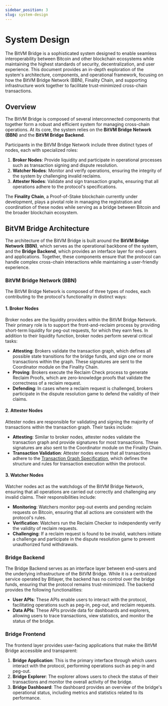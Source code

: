 ```yaml
---
sidebar_position: 3
slug: system-design
---
```


# System Design

The BitVM Bridge is a sophisticated system designed to enable seamless interoperability between Bitcoin and other blockchain ecosystems while maintaining the highest standards of security, decentralization, and user experience. This document provides an in-depth exploration of the system's architecture, components, and operational framework, focusing on how the BitVM Bridge Network (BBN), Finality Chain, and supporting infrastructure work together to facilitate trust-minimized cross-chain transactions.

## Overview

The BitVM Bridge is composed of several interconnected components that together form a robust and efficient system for managing cross-chain operations. At its core, the system relies on the **BitVM Bridge Network (BBN)** and the **BitVM Bridge Backend**.

Participants in the BitVM Bridge Network include three distinct types of nodes, each with specialized roles:

1. **Broker Nodes**: Provide liquidity and participate in operational processes such as transaction signing and dispute resolution.
2. **Watcher Nodes**: Monitor and verify operations, ensuring the integrity of the system by challenging invalid reclaims.
3. **Attester Nodes**: Validate and sign transaction graphs, ensuring that all operations adhere to the protocol's specifications.

The **Finality Chain**, a Proof-of-Stake blockchain currently under development, plays a pivotal role in managing the registration and coordination of these nodes while serving as a bridge between Bitcoin and the broader blockchain ecosystem.

## BitVM Bridge Architecture

The architecture of the BitVM Bridge is built around the **BitVM Bridge Network (BBN)**, which serves as the operational backbone of the system, and the **Bridge Backend**, which provides an interface layer for end-users and applications. Together, these components ensure that the protocol can handle complex cross-chain interactions while maintaining a user-friendly experience.

### BitVM Bridge Network (BBN)

The BitVM Bridge Network is composed of three types of nodes, each contributing to the protocol's functionality in distinct ways:

#### 1. **Broker Nodes**

Broker nodes are the liquidity providers within the BitVM Bridge Network. Their primary role is to support the front-and-reclaim process by providing short-term liquidity for peg-out requests, for which they earn fees. In addition to their liquidity function, broker nodes perform several critical tasks:

- **Attesting**: Brokers validate the transaction graph, which defines all possible state transitions for the bridge funds, and sign one or more transactions within the graph. These signatures are sent to the Coordinator module on the Finality Chain.
- **Proving**: Brokers execute the Reclaim Check process to generate Reclaim Proofs, which are zero-knowledge proofs that validate the correctness of a reclaim request.
- **Defending**: In cases where a reclaim request is challenged, brokers participate in the dispute resolution game to defend the validity of their claims.

#### 2. **Attester Nodes**

Attester nodes are responsible for validating and signing the majority of transactions within the transaction graph. Their tasks include:

- **Attesting**: Similar to broker nodes, attester nodes validate the transaction graph and provide signatures for most transactions. These signatures are also sent to the Coordinator module on the Finality Chain.
- **Transaction Validation**: Attester nodes ensure that all transactions adhere to the [Transaction Graph Specification](https://docs.bitlayer.org/docs/BitVMBridge/transaction-graph-spec), which defines the structure and rules for transaction execution within the protocol.

#### 3. **Watcher Nodes**

Watcher nodes act as the watchdogs of the BitVM Bridge Network, ensuring that all operations are carried out correctly and challenging any invalid claims. Their responsibilities include:

- **Monitoring**: Watchers monitor peg-out events and pending reclaim requests on Bitcoin, ensuring that all actions are consistent with the protocol's rules.
- **Verification**: Watchers run the Reclaim Checker to independently verify the validity of reclaim requests.
- **Challenging**: If a reclaim request is found to be invalid, watchers initiate a challenge and participate in the dispute resolution game to prevent unauthorized fund withdrawals.


### Bridge Backend

The Bridge Backend serves as an interface layer between end-users and the underlying infrastructure of the BitVM Bridge. While it is a centralized service operated by Bitlayer, the backend has no control over the bridge funds, ensuring that the protocol remains trust-minimized. The backend provides the following functionalities:

- **User APIs**: These APIs enable users to interact with the protocol, facilitating operations such as peg-in, peg-out, and reclaim requests.
- **Data APIs**: These APIs provide data for dashboards and explorers, allowing users to trace transactions, view statistics, and monitor the status of the bridge.

### Bridge Frontend

The frontend layer provides user-facing applications that make the BitVM Bridge accessible and transparent:

1. **Bridge Application**: This is the primary interface through which users interact with the protocol, performing operations such as peg-in and peg-out.
2. **Bridge Explorer**: The explorer allows users to check the status of their transactions and monitor the overall activity of the bridge.
3. **Bridge Dashboard**: The dashboard provides an overview of the bridge's operational status, including metrics and statistics related to its performance.

